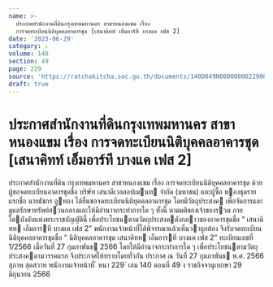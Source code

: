 ```yaml
---
name: >-
  ประกาศสำนักงานที่ดินกรุงเทพมหานคร สาขาหนองแขม เรื่อง
  การจดทะเบียนนิติบุคคลอาคารชุด [เสนาคิทท์ เอ็มอาร์ที บางแค เฟส 2]
date: '2023-06-29'
category: ง
volume: 140
section: 49
page: 229
source: 'https://ratchakitcha.soc.go.th/documents/140D049N0000000022900.pdf'
draft: true
---
```


# ประกาศสำนักงานที่ดินกรุงเทพมหานคร สาขาหนองแขม เรื่อง การจดทะเบียนนิติบุคคลอาคารชุด [เสนาคิทท์ เอ็มอาร์ที บางแค เฟส 2]

ประกาศสํานักงานที่ดิน กรุงเทพมหานคร สาขาหนองแขม เรื่อง การจดทะเบียนนิติบุคคลอาคารชุด ด้วย ผู้ขอจดทะเบียนอาคารชุดชื่อ บริษัท เสนาดีเวลลอปเมนท จํากัด (มหาชน) และผู้ซื้อ หองชุดรายแรกชื่อ นายธัชกร อูทอง ได้ยื่นขอจดทะเบียนนิติบุคคลอาคารชุด โดยมีวัตถุประสงค เพื่อจัดการและดูแลรักษาทรัพย์สวนกลางและให้มีอํานาจกระทําการใด ๆ ทั้งนี้ ตามมติของเจ้าของรวม ภายใตบังคับแห่งพระราชบัญญัตินี้ เพื่อประโยชนตามวัตถุประสงคดังกลาวของอาคารชุดชื่อ “ เสนาคิทท เอ็มอารที บางแค เฟส 2” พนักงานเจ้าหน้าที่ได้พิจารณาแล้วเห็นวาถูกต้อง จึงรับจดทะเบียนนิติบุคคลอาคารชุดชื่อ “ นิติบุคคลอาคารชุด เสนาคิทท เอ็มอารที บางแค เฟส 2” ทะเบียนเลขที่ 1/2566 เมื่อวันที่ 27 กุมภาพันธ 2566 โดยให้มีอํานาจกระทําการใด ๆ เพื่อประโยชนตามวัตถุประสงคตามวรรคแรก จึงประกาศให้ทราบโดยทั่วกัน ประกาศ ณ วันที่ 27 กุมภาพันธ พ.ศ. 2566 สุภาพ สุดสวาท พนักงานเจ้าหน้าที่ ้ หนา 229 ่ เลม 140 ตอนที่ 49 ง ราชกิจจานุเบกษา 29 มิถุนายน 2566
